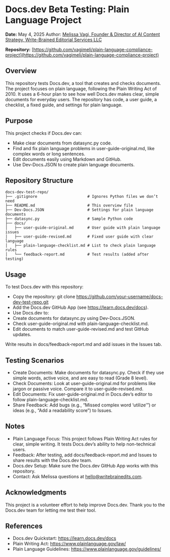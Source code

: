 # Docs.dev Beta Testing: Plain Language Project

**Date:** May 4, 2025 Author: [Melissa Vagi, Founder & Director of AI Content Strategy, Write-Brained Editorial Services LLC](https://www.writebrainedits.com/about)

**Repository:** [https://github.com/vagimeli/plain-language-compliance-project](https://github.com/vagimeli/plain-language-compliance-project)

## Overview
This repository tests Docs.dev, a tool that creates and checks documents. The project focuses on plain language, following the Plain Writing Act of 2010. It uses a 6-hour plan to see how well Docs.dev makes clear, simple documents for everyday users. The repository has code, a user guide, a checklist, a fixed guide, and settings for plain language.

## Purpose
This project checks if Docs.dev can:

- Make clear documents from datasync.py code.
- Find and fix plain language problems in user-guide-original.md, like complex words or long sentences.
- Edit documents easily using Markdown and GitHub.
- Use Dev-Docs.JSON to create plain language documents.

## Repository Structure
```
docs-dev-test-repo/
├── .gitignore                      # Ignores Python files we don’t need
├── README.md                       # This overview file
├── Dev-Docs.JSON                   # Settings for plain language documents
├── datasync.py                     # Sample Python code
├── docs/
│   ├── user-guide-original.md      # User guide with plain language issues
│   ├── user-guide-revised.md       # Fixed user guide with clear language
│   ├── plain-language-checklist.md # List to check plain language rules
│   └── feedback-report.md          # Test results (added after testing)
```

## Usage
To test Docs.dev with this repository:

- Copy the repository: git clone https://github.com/your-username/docs-dev-test-repo.git
- Add the Docs.dev GitHub App (see https://learn.docs.dev/docs).
- Use Docs.dev to:
- Create documents for datasync.py using Dev-Docs.JSON.
- Check user-guide-original.md with plain-language-checklist.md.
- Edit documents to match user-guide-revised.md and test GitHub updates.

Write results in docs/feedback-report.md and add issues in the Issues tab.

## Testing Scenarios

- Create Documents: Make documents for datasync.py. Check if they use simple words, active voice, and are easy to read (Grade 8 level).
- Check Documents: Look at user-guide-original.md for problems like jargon or passive voice. Compare it to user-guide-revised.md.
- Edit Documents: Fix user-guide-original.md in Docs.dev’s editor to follow plain-language-checklist.md.
- Share Feedback: Add bugs (e.g., “Missed complex word ‘utilize’”) or ideas (e.g., “Add a readability score”) to Issues.

## Notes

- Plain Language Focus: This project follows Plain Writing Act rules for clear, simple writing. It tests Docs.dev’s ability to help non-technical users.
- Feedback: After testing, add docs/feedback-report.md and Issues to share results with the Docs.dev team.
- Docs.dev Setup: Make sure the Docs.dev GitHub App works with this repository.
- Contact: Ask Melissa questions at [hello@writebrainedits.com](hello@writebrainedits.com).

## Acknowledgments
This project is a volunteer effort to help improve Docs.dev. Thank you to the Docs.dev team for letting me test their tool.

## References

- Docs.dev Quickstart: https://learn.docs.dev/docs
- Plain Writing Act: https://www.plainlanguage.gov/law/
- Plain Language Guidelines: https://www.plainlanguage.gov/guidelines/
